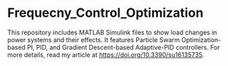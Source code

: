 # Frequecny_Control_Optimization
This repository includes MATLAB Simulink files to show load changes in power systems and their effects. It features Particle Swarm Optimization-based PI, PID, and Gradient Descent-based Adaptive-PID controllers. For more details, read my article at https://doi.org/10.3390/su16135735.
